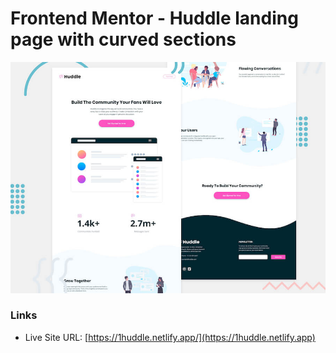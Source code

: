 # Frontend Mentor - Huddle landing page with curved sections

![Header/intro section for the Huddle landing page with curved sections](./images/desktop-preview.jpg)

### Links

- Live Site URL: [https://1huddle.netlify.app/](https://1huddle.netlify.app)